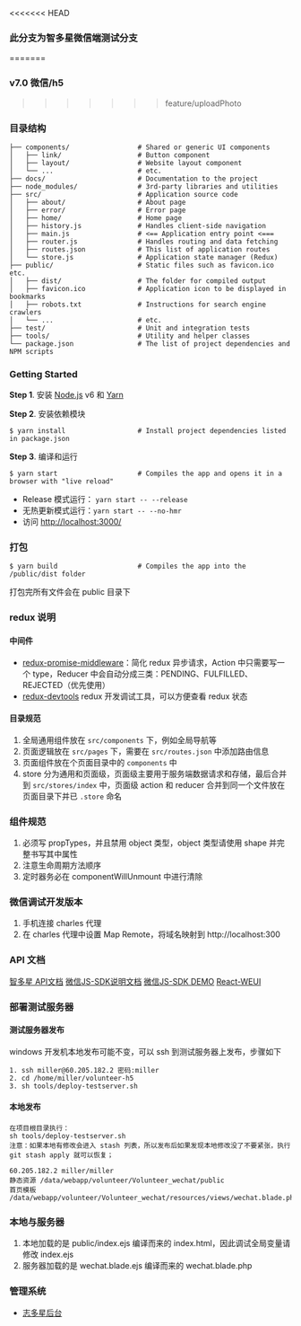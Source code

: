 <<<<<<< HEAD
### 此分支为智多星微信端测试分支



=======
### v7.0  微信/h5

>>>>>>> feature/uploadPhoto

### 目录结构

```shell
├── components/                 # Shared or generic UI components
│   ├── link/                   # Button component
│   ├── layout/                 # Website layout component
│   └── ...                     # etc.
├── docs/                       # Documentation to the project
├── node_modules/               # 3rd-party libraries and utilities
├── src/                        # Application source code
│   ├── about/                  # About page
│   ├── error/                  # Error page
│   ├── home/                   # Home page
│   ├── history.js              # Handles client-side navigation
│   ├── main.js                 # <== Application entry point <===
│   ├── router.js               # Handles routing and data fetching
│   ├── routes.json             # This list of application routes
│   └── store.js                # Application state manager (Redux)
├── public/                     # Static files such as favicon.ico etc.
│   ├── dist/                   # The folder for compiled output
│   ├── favicon.ico             # Application icon to be displayed in bookmarks
│   ├── robots.txt              # Instructions for search engine crawlers
│   └── ...                     # etc.
├── test/                       # Unit and integration tests
├── tools/                      # Utility and helper classes
└── package.json                # The list of project dependencies and NPM scripts
```


### Getting Started

**Step 1**. 安装 [Node.js](https://nodejs.org/) v6 和
[Yarn](https://yarnpkg.com/)

**Step 2**. 安装依赖模块

```shell
$ yarn install                  # Install project dependencies listed in package.json
```


**Step 3**. 编译和运行

```shell
$ yarn start                    # Compiles the app and opens it in a browser with "live reload"
```

* Release 模式运行： `yarn start -- --release`
* 无热更新模式运行：`yarn start -- --no-hmr`
* 访问 [http://localhost:3000/](http://localhost:3000/)


### 打包

```shell
$ yarn build                    # Compiles the app into the /public/dist folder
```
打包完所有文件会在 public 目录下


### redux 说明

#### 中间件

* [redux-promise-middleware](https://github.com/pburtchaell/redux-promise-middleware)：简化 redux 异步请求，Action 中只需要写一个 type，Reducer 中会自动分成三类：PENDING、FULFILLED、REJECTED（优先使用）
* [redux-devtools](https://github.com/gaearon/redux-devtools) redux 开发调试工具，可以方便查看 redux 状态

#### 目录规范

1. 全局通用组件放在 `src/components` 下，例如全局导航等
2. 页面逻辑放在 `src/pages` 下，需要在 `src/routes.json` 中添加路由信息
3. 页面组件放在个页面目录中的 `components` 中
4. store 分为通用和页面级，页面级主要用于服务端数据请求和存储，最后合并到 `src/stores/index` 中，页面级 action 和 reducer 合并到同一个文件放在页面目录下并已 `.store` 命名

### 组件规范

1. 必须写 propTypes，并且禁用 object 类型，object 类型请使用 shape 并完整书写其中属性
2. 注意生命周期方法顺序
3. 定时器务必在 componentWillUnmount 中进行清除

### 微信调试开发版本

1. 手机连接 charles 代理
2. 在 charles 代理中设置 Map Remote，将域名映射到 http://localhost:300

### API 文档

[智多星 API文档](https://www.zybuluo.com/lina/note/892990)
[微信JS-SDK说明文档](https://mp.weixin.qq.com/wiki?t=resource/res_main&id=mp1421141115)
[微信JS-SDK DEMO](http://203.195.235.76/jssdk/)
[React-WEUI](https://github.com/weui/react-weui/)

### 部署测试服务器

#### 测试服务器发布

windows 开发机本地发布可能不变，可以 ssh 到测试服务器上发布，步骤如下

```
1. ssh miller@60.205.182.2 密码:miller
2. cd /home/miller/volunteer-h5
3. sh tools/deploy-testserver.sh
```

#### 本地发布
```
在项目根目录执行：
sh tools/deploy-testserver.sh
注意：如果本地有修改会进入 stash 列表，所以发布后如果发现本地修改没了不要紧张，执行 git stash apply 就可以恢复；

60.205.182.2 miller/miller
静态资源 /data/webapp/volunteer/Volunteer_wechat/public
首页模板 /data/webapp/volunteer/Volunteer_wechat/resources/views/wechat.blade.php
```

### 本地与服务器

1. 本地加载的是 public/index.ejs 编译而来的 index.html，因此调试全局变量请修改 index.ejs
2. 服务器加载的是 wechat.blade.ejs 编译而来的 wechat.blade.php

### 管理系统

* [志多星后台](http://alpha.api.admin.volunteer.tmallwo.com/org/list)
